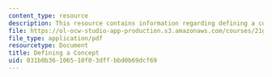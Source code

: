 ```yaml
---
content_type: resource
description: This resource contains information regarding defining a concept.
file: https://ol-ocw-studio-app-production.s3.amazonaws.com/courses/21g-222-expository-writing-for-bilingual-students-fall-2002/031b0b36106510f03dffbbd0b69dcf69_MIT21G_222F02_definingsent.pdf
file_type: application/pdf
resourcetype: Document
title: Defining a Concept
uid: 031b0b36-1065-10f0-3dff-bbd0b69dcf69
---
```


